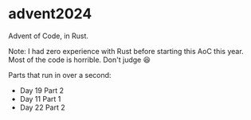 # advent2024
Advent of Code, in Rust.

Note: I had zero experience with Rust before starting this AoC this year. Most of the code is horrible. Don't judge 😆

Parts that run in over a second:
* Day 19 Part 2
* Day 11 Part 1
* Day 22 Part 2